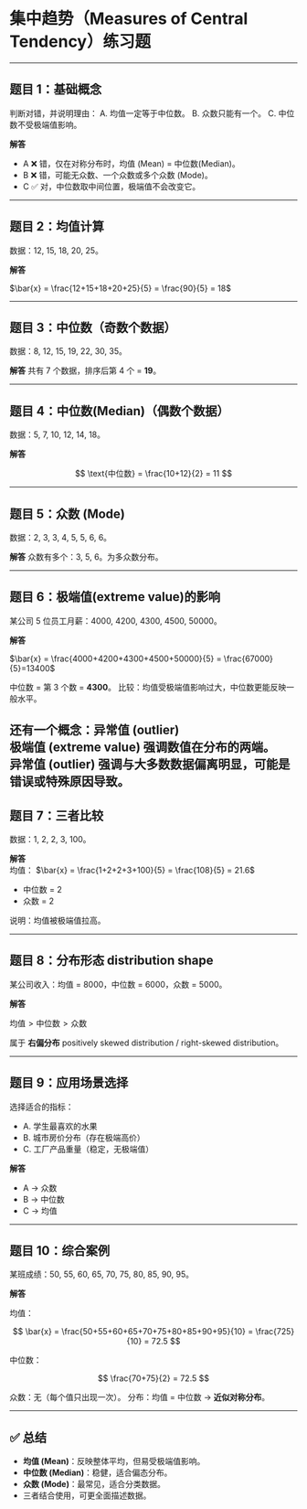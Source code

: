 
# 集中趋势（Measures of Central Tendency）练习题

---

## 题目 1：基础概念

判断对错，并说明理由：
A. 均值一定等于中位数。
B. 众数只能有一个。
C. 中位数不受极端值影响。

**解答**

* A ❌ 错，仅在对称分布时，均值 (Mean) = 中位数(Median)。
* B ❌ 错，可能无众数、一个众数或多个众数 (Mode)。
* C ✅ 对，中位数取中间位置，极端值不会改变它。

---

## 题目 2：均值计算

数据：12, 15, 18, 20, 25。

**解答**

$\bar{x} = \frac{12+15+18+20+25}{5} = \frac{90}{5} = 18$

---

## 题目 3：中位数（奇数个数据）

数据：8, 12, 15, 19, 22, 30, 35。

**解答**
共有 7 个数据，排序后第 4 个 = **19**。

---

## 题目 4：中位数(Median)（偶数个数据）

数据：5, 7, 10, 12, 14, 18。

**解答**

$$
\text{中位数} = \frac{10+12}{2} = 11
$$

---

## 题目 5：众数 (Mode)

数据：2, 3, 3, 4, 5, 5, 6, 6。

**解答**
众数有多个：3, 5, 6。为多众数分布。

---

## 题目 6：极端值(extreme value)的影响

某公司 5 位员工月薪：4000, 4200, 4300, 4500, 50000。

**解答**

$\bar{x} = \frac{4000+4200+4300+4500+50000}{5} = \frac{67000}{5}=13400$

中位数 = 第 3 个数 = **4300**。
比较：均值受极端值影响过大，中位数更能反映一般水平。

还有一个概念：异常值 (outlier)  
极端值 (extreme value) 强调数值在分布的两端。  
异常值 (outlier) 强调与大多数数据偏离明显，可能是错误或特殊原因导致。  
---

## 题目 7：三者比较

数据：1, 2, 2, 3, 100。

**解答**  
均值：
$\bar{x} = \frac{1+2+2+3+100}{5} = \frac{108}{5} = 21.6$

* 中位数 = 2
* 众数 = 2

说明：均值被极端值拉高。

---

## 题目 8：分布形态 distribution shape

某公司收入：均值 = 8000，中位数 = 6000，众数 = 5000。

**解答**

$\text{均值} > \text{中位数} > \text{众数}$

属于 **右偏分布** positively skewed distribution / right-skewed distribution。

---

## 题目 9：应用场景选择

选择适合的指标：

* A. 学生最喜欢的水果
* B. 城市房价分布（存在极端高价）
* C. 工厂产品重量（稳定，无极端值）

**解答**

* A → 众数
* B → 中位数
* C → 均值

---

## 题目 10：综合案例

某班成绩：50, 55, 60, 65, 70, 75, 80, 85, 90, 95。

**解答**

均值：

$$
\bar{x} = \frac{50+55+60+65+70+75+80+85+90+95}{10} = \frac{725}{10} = 72.5
$$

中位数：

$$
\frac{70+75}{2} = 72.5
$$

众数：无（每个值只出现一次）。
分布：均值 = 中位数 → **近似对称分布**。

---

## ✅ 总结

* **均值 (Mean)**：反映整体平均，但易受极端值影响。
* **中位数 (Median)**：稳健，适合偏态分布。
* **众数 (Mode)**：最常见，适合分类数据。
* 三者结合使用，可更全面描述数据。



